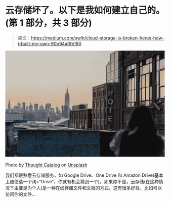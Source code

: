 # 云存储坏了。以下是我如何建立自己的。(第 1 部分，共 3 部分)

> 原文：<https://medium.com/swlh/cloud-storage-is-broken-heres-how-i-built-my-own-90b94a0fe180>

![](img/96f0c9d94a297b2d0400e247d9526eb1.png)

Photo by [Thought Catalog](https://unsplash.com/@thoughtcatalog?utm_source=medium&utm_medium=referral) on [Unsplash](https://unsplash.com?utm_source=medium&utm_medium=referral)

我们都很熟悉云存储服务，如 Google Drive、One Drive 和 Amazon Drive(基本上随便选一个词+“Drive”，你就有机会猜到一个)。如果你不是，云存储(在这种情况下主要是为个人)是一种在线存储文件和文档的方式。这有很多好处，比如可以访问你的文件…